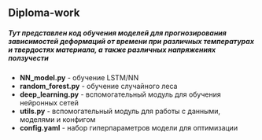 ## Diploma-work
##### Тут представлен код обучения моделей для прогнозирования зависимостей деформаций от времени при различных температурах и твердостях материала, а также различных напряжениях ползучести

- **NN_model.py** - обучение LSTM/NN
- **random_forest.py** - обучение случайного леса
- **deep_learning.py** - вспомогательный модуль для обучения нейронных сетей
- **utils.py** - вспомогательный модуль для работы с данными, моделями и конфигом
- **config.yaml** - набор гиперпараметров модели для оптимизации
